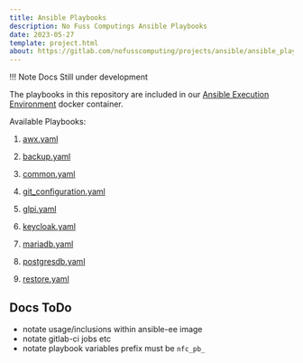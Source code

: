 ```yaml
---
title: Ansible Playbooks
description: No Fuss Computings Ansible Playbooks
date: 2023-05-27
template: project.html
about: https://gitlab.com/nofusscomputing/projects/ansible/ansible_playbooks
---
```


!!! Note
    Docs Still under development

The playbooks in this repository are included in our [Ansible Execution Environment](../../execution_environment/index.md) docker container.

Available Playbooks:

1. [awx.yaml](awx.md) 

1. [backup.yaml](backup/index.md)

1. [common.yaml](common.md)

1. [git_configuration.yaml](git_configuration.md)

1. [glpi.yaml](glpi.md)

1. [keycloak.yaml](keycloak.md)

1. [mariadb.yaml](mariadb.md)

1. [postgresdb.yaml](postgresdb.md)

1. [restore.yaml](restore.md)


## Docs ToDo

- notate usage/inclusions within ansible-ee image
- notate gitlab-ci jobs etc
- notate playbook variables prefix must be `nfc_pb_`